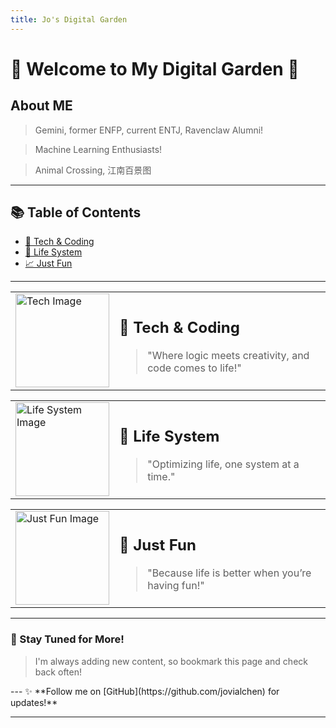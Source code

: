 ```yaml
---
title: Jo's Digital Garden
---
```

# 🌟 Welcome to My Digital Garden 🌟


## About ME
   > Gemini, former ENFP, current ENTJ, Ravenclaw Alumni!

  > Machine Learning Enthusiasts!

  > Animal Crossing, 江南百景图

---

## 📚 Table of Contents

- [🔧 Tech & Coding](#tech--coding)
- [🎨 Life System](#design--creativity)
- [📈 Just Fun](#data--analytics)


---

<!-- Tech & Coding Section with Image -->
<table>
<tr>
  <td>
    <img src="![image](https://github.com/user-attachments/assets/9896f38e-e8db-4518-a6fa-2c3cfcdc8cf0)" alt="Tech Image" width="150">
  </td>
  <td>
    <h2>📐 Tech & Coding</h2>
    <blockquote>"Where logic meets creativity, and code comes to life!"</blockquote>
  </td>
</tr>
</table>

<!-- Life System Section with Image -->
<table>
<tr>
  <td>
    <img src="https://example.com/life_system.png" alt="Life System Image" width="150">
  </td>
  <td>
    <h2>🌱 Life System</h2>
    <blockquote>"Optimizing life, one system at a time."</blockquote>
  </td>
</tr>
</table>

<!-- Just Fun Section with Image -->
<table>
<tr>
  <td>
    <img src="https://example.com/just_fun.png" alt="Just Fun Image" width="150">
  </td>
  <td>
    <h2>🎉 Just Fun</h2>
    <blockquote>"Because life is better when you’re having fun!"</blockquote>
  </td>
</tr>
</table>

---


### 🎯 Stay Tuned for More!


<blockquote>I'm always adding new content, so bookmark this page and check back often!</blockquote>
---
✨ **Follow me on [GitHub](https://github.com/jovialchen) for updates!**

---
